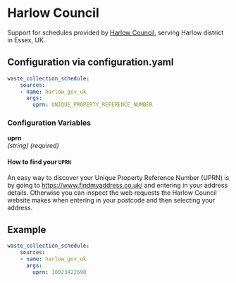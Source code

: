 # Harlow Council

Support for schedules provided by [Harlow Council](https://www.harlow.gov.uk/), serving Harlow district in Essex, UK.

## Configuration via configuration.yaml

```yaml
waste_collection_schedule:
    sources:
    - name: harlow_gov_uk
      args:
        uprn: UNIQUE_PROPERTY_REFERENCE_NUMBER
```

### Configuration Variables

**uprn**<br>
*(string) (required)*


#### How to find your `UPRN`
An easy way to discover your Unique Property Reference Number (UPRN) is by going to https://www.findmyaddress.co.uk/ and entering in your address details.
Otherwise you can inspect the web requests the Harlow Council website makes when entering in your postcode and then selecting your address.

## Example
```yaml
waste_collection_schedule:
    sources:
    - name: harlow_gov_uk
      args:
        uprn: 10023422690
```